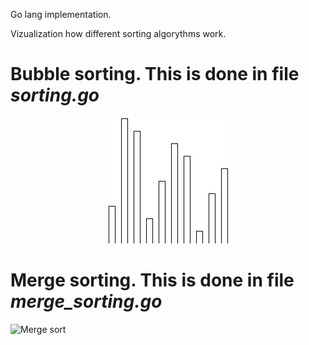 Go lang implementation.


Vizualization how different sorting algorythms work.

# Bubble sorting. This is done in file _*sorting.go*_
<p align="center">
  <img src="https://github.com/klimenkoOleg/go-lang-sorting-visualization/blob/main/img/out.gif?raw=true)" />
</p>



# Merge sorting. This is done in file _*merge_sorting.go*_

![Merge sort](https://github.com/klimenkoOleg/go-lang-sorting-visualization/blob/main/img/merge_sorting_out.gif?raw=true)
